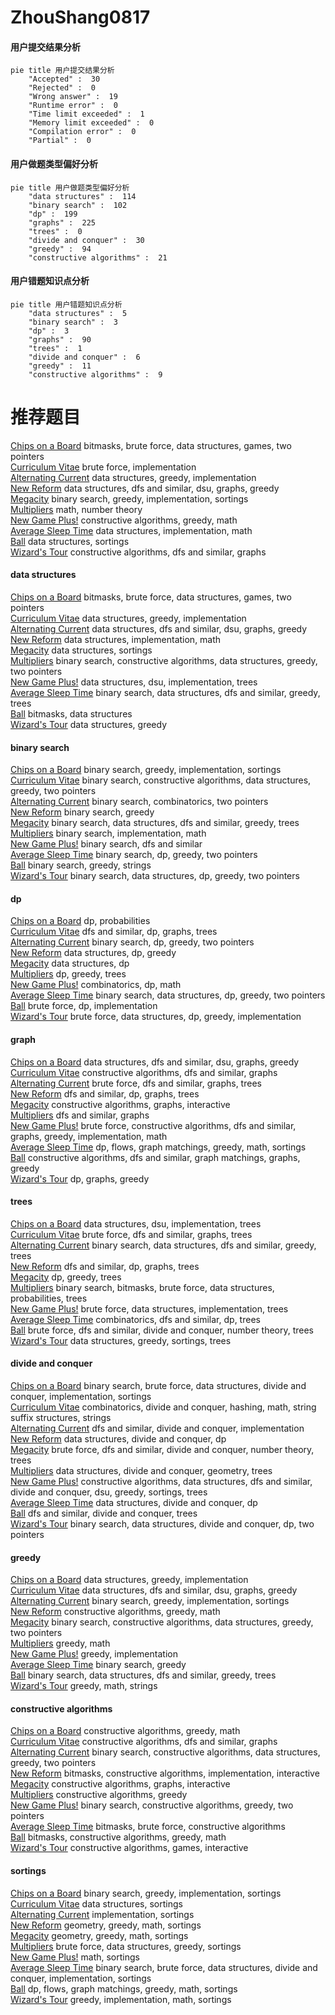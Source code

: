 # ZhouShang0817
<!-- tabs:start -->
#### **用户提交结果分析**

```mermaid
pie title 用户提交结果分析
    "Accepted" :  30
    "Rejected" :  0
    "Wrong answer" :  19
    "Runtime error" :  0
    "Time limit exceeded" :  1
    "Memory limit exceeded" :  0
    "Compilation error" :  0
    "Partial" :  0
```
#### **用户做题类型偏好分析**

```mermaid
pie title 用户做题类型偏好分析
    "data structures" :  114
    "binary search" :  102
    "dp" :  199
    "graphs" :  225
    "trees" :  0
    "divide and conquer" :  30
    "greedy" :  94
    "constructive algorithms" :  21
```
#### **用户错题知识点分析**

```mermaid
pie title 用户错题知识点分析
    "data structures" :  5
    "binary search" :  3
    "dp" :  3
    "graphs" :  90
    "trees" :  1
    "divide and conquer" :  6
    "greedy" :  11
    "constructive algorithms" :  9
```
<!-- tabs:end -->
# 推荐题目
[Chips on a Board](http://codeforces.com/problemset/problem/1511/G)		bitmasks,
                        brute force,
                        data structures,
                        games,
                        two pointers		  
[Curriculum Vitae](http://codeforces.com/problemset/problem/846/A)		brute force,
                        implementation		  
[Alternating Current](http://codeforces.com/problemset/problem/343/B)		data structures,
                        greedy,
                        implementation		  
[New Reform](http://codeforces.com/problemset/problem/659/E)		data structures,
                        dfs and similar,
                        dsu,
                        graphs,
                        greedy		  
[Megacity](http://codeforces.com/problemset/problem/424/B)		binary search,
                        greedy,
                        implementation,
                        sortings		  
[Multipliers](http://codeforces.com/problemset/problem/615/D)		math,
                        number theory		  
[New Game Plus!](http://codeforces.com/problemset/problem/1415/E)		constructive algorithms,
                        greedy,
                        math		  
[Average Sleep Time](http://codeforces.com/problemset/problem/808/B)		data structures,
                        implementation,
                        math		  
[Ball](http://codeforces.com/problemset/problem/12/D)		data structures,
                        sortings		  
[Wizard's Tour](https://codeforces.com/contest/860/problem/D)		constructive algorithms,
                        dfs and similar,
                        graphs		  
<!-- tabs:start -->
#### **data structures**
[Chips on a Board](http://codeforces.com/problemset/problem/1511/G)		bitmasks,
                        brute force,
                        data structures,
                        games,
                        two pointers		  
[Curriculum Vitae](http://codeforces.com/problemset/problem/343/B)		data structures,
                        greedy,
                        implementation		  
[Alternating Current](http://codeforces.com/problemset/problem/659/E)		data structures,
                        dfs and similar,
                        dsu,
                        graphs,
                        greedy		  
[New Reform](http://codeforces.com/problemset/problem/808/B)		data structures,
                        implementation,
                        math		  
[Megacity](http://codeforces.com/problemset/problem/12/D)		data structures,
                        sortings		  
[Multipliers](https://codeforces.com/contest/1405/problem/E)		binary search,
                        constructive algorithms,
                        data structures,
                        greedy,
                        two pointers		  
[New Game Plus!](http://codeforces.com/problemset/problem/1380/E)		data structures,
                        dsu,
                        implementation,
                        trees		  
[Average Sleep Time](http://codeforces.com/problemset/problem/533/A)		binary search,
                        data structures,
                        dfs and similar,
                        greedy,
                        trees		  
[Ball](http://codeforces.com/problemset/problem/1093/G)		bitmasks,
                        data structures		  
[Wizard's Tour](http://codeforces.com/problemset/problem/609/F)		data structures,
                        greedy		  
#### **binary search**
[Chips on a Board](http://codeforces.com/problemset/problem/424/B)		binary search,
                        greedy,
                        implementation,
                        sortings		  
[Curriculum Vitae](https://codeforces.com/contest/1405/problem/E)		binary search,
                        constructive algorithms,
                        data structures,
                        greedy,
                        two pointers		  
[Alternating Current](http://codeforces.com/problemset/problem/251/A)		binary search,
                        combinatorics,
                        two pointers		  
[New Reform](https://codeforces.com/contest/672/problem/D)		binary search,
                        greedy		  
[Megacity](http://codeforces.com/problemset/problem/533/A)		binary search,
                        data structures,
                        dfs and similar,
                        greedy,
                        trees		  
[Multipliers](http://codeforces.com/problemset/problem/555/D)		binary search,
                        implementation,
                        math		  
[New Game Plus!](http://codeforces.com/problemset/problem/730/C)		binary search,
                        dfs and similar		  
[Average Sleep Time](http://codeforces.com/problemset/problem/734/C)		binary search,
                        dp,
                        greedy,
                        two pointers		  
[Ball](http://codeforces.com/problemset/problem/778/A)		binary search,
                        greedy,
                        strings		  
[Wizard's Tour](http://codeforces.com/problemset/problem/1492/C)		binary search,
                        data structures,
                        dp,
                        greedy,
                        two pointers		  
#### **dp**
[Chips on a Board](http://codeforces.com/problemset/problem/277/D)		dp,
                        probabilities		  
[Curriculum Vitae](http://codeforces.com/problemset/problem/855/G)		dfs and similar,
                        dp,
                        graphs,
                        trees		  
[Alternating Current](http://codeforces.com/problemset/problem/734/C)		binary search,
                        dp,
                        greedy,
                        two pointers		  
[New Reform](https://codeforces.com/contest/956/problem/C)		data structures,
                        dp,
                        greedy		  
[Megacity](http://codeforces.com/problemset/problem/1296/E2)		data structures,
                        dp		  
[Multipliers](http://codeforces.com/problemset/problem/1481/F)		dp,
                        greedy,
                        trees		  
[New Game Plus!](http://codeforces.com/problemset/problem/932/E)		combinatorics,
                        dp,
                        math		  
[Average Sleep Time](http://codeforces.com/problemset/problem/1492/C)		binary search,
                        data structures,
                        dp,
                        greedy,
                        two pointers		  
[Ball](https://codeforces.com/contest/1457/problem/C)		brute force,
                        dp,
                        implementation		  
[Wizard's Tour](http://codeforces.com/problemset/problem/1491/C)		brute force,
                        data structures,
                        dp,
                        greedy,
                        implementation		  
#### **graph**
[Chips on a Board](http://codeforces.com/problemset/problem/659/E)		data structures,
                        dfs and similar,
                        dsu,
                        graphs,
                        greedy		  
[Curriculum Vitae](https://codeforces.com/contest/860/problem/D)		constructive algorithms,
                        dfs and similar,
                        graphs		  
[Alternating Current](http://codeforces.com/problemset/problem/852/I)		brute force,
                        dfs and similar,
                        graphs,
                        trees		  
[New Reform](http://codeforces.com/problemset/problem/855/G)		dfs and similar,
                        dp,
                        graphs,
                        trees		  
[Megacity](http://codeforces.com/problemset/problem/1290/D)		constructive algorithms,
                        graphs,
                        interactive		  
[Multipliers](http://codeforces.com/problemset/problem/915/D)		dfs and similar,
                        graphs		  
[New Game Plus!](http://codeforces.com/problemset/problem/1487/C)		brute force,
                        constructive algorithms,
                        dfs and similar,
                        graphs,
                        greedy,
                        implementation,
                        math		  
[Average Sleep Time](http://codeforces.com/problemset/problem/1437/C)		dp,
                        flows,
                        graph matchings,
                        greedy,
                        math,
                        sortings		  
[Ball](http://codeforces.com/problemset/problem/1470/D)		constructive algorithms,
                        dfs and similar,
                        graph matchings,
                        graphs,
                        greedy		  
[Wizard's Tour](http://codeforces.com/problemset/problem/1476/C)		dp,
                        graphs,
                        greedy		  
#### **trees**
[Chips on a Board](http://codeforces.com/problemset/problem/1380/E)		data structures,
                        dsu,
                        implementation,
                        trees		  
[Curriculum Vitae](http://codeforces.com/problemset/problem/852/I)		brute force,
                        dfs and similar,
                        graphs,
                        trees		  
[Alternating Current](http://codeforces.com/problemset/problem/533/A)		binary search,
                        data structures,
                        dfs and similar,
                        greedy,
                        trees		  
[New Reform](http://codeforces.com/problemset/problem/855/G)		dfs and similar,
                        dp,
                        graphs,
                        trees		  
[Megacity](http://codeforces.com/problemset/problem/1481/F)		dp,
                        greedy,
                        trees		  
[Multipliers](http://codeforces.com/problemset/problem/1479/D)		binary search,
                        bitmasks,
                        brute force,
                        data structures,
                        probabilities,
                        trees		  
[New Game Plus!](http://codeforces.com/problemset/problem/1511/C)		brute force,
                        data structures,
                        implementation,
                        trees		  
[Average Sleep Time](http://codeforces.com/problemset/problem/1499/F)		combinatorics,
                        dfs and similar,
                        dp,
                        trees		  
[Ball](http://codeforces.com/problemset/problem/1491/E)		brute force,
                        dfs and similar,
                        divide and conquer,
                        number theory,
                        trees		  
[Wizard's Tour](http://codeforces.com/problemset/problem/1466/D)		data structures,
                        greedy,
                        sortings,
                        trees		  
#### **divide and conquer**
[Chips on a Board](http://codeforces.com/problemset/problem/1461/D)		binary search,
                        brute force,
                        data structures,
                        divide and conquer,
                        implementation,
                        sortings		  
[Curriculum Vitae](http://codeforces.com/problemset/problem/1466/G)		combinatorics,
                        divide and conquer,
                        hashing,
                        math,
                        string suffix structures,
                        strings		  
[Alternating Current](http://codeforces.com/problemset/problem/1490/D)		dfs and similar,
                        divide and conquer,
                        implementation		  
[New Reform](https://codeforces.com/contest/1483/problem/C)		data structures,
                        divide and conquer,
                        dp		  
[Megacity](http://codeforces.com/problemset/problem/1491/E)		brute force,
                        dfs and similar,
                        divide and conquer,
                        number theory,
                        trees		  
[Multipliers](http://codeforces.com/problemset/problem/1303/G)		data structures,
                        divide and conquer,
                        geometry,
                        trees		  
[New Game Plus!](http://codeforces.com/problemset/problem/1494/D)		constructive algorithms,
                        data structures,
                        dfs and similar,
                        divide and conquer,
                        dsu,
                        greedy,
                        sortings,
                        trees		  
[Average Sleep Time](http://codeforces.com/problemset/problem/1482/E)		data structures,
                        divide and conquer,
                        dp		  
[Ball](http://codeforces.com/problemset/problem/566/C)		dfs and similar,
                        divide and conquer,
                        trees		  
[Wizard's Tour](http://codeforces.com/problemset/problem/1428/F)		binary search,
                        data structures,
                        divide and conquer,
                        dp,
                        two pointers		  
#### **greedy**
[Chips on a Board](http://codeforces.com/problemset/problem/343/B)		data structures,
                        greedy,
                        implementation		  
[Curriculum Vitae](http://codeforces.com/problemset/problem/659/E)		data structures,
                        dfs and similar,
                        dsu,
                        graphs,
                        greedy		  
[Alternating Current](http://codeforces.com/problemset/problem/424/B)		binary search,
                        greedy,
                        implementation,
                        sortings		  
[New Reform](http://codeforces.com/problemset/problem/1415/E)		constructive algorithms,
                        greedy,
                        math		  
[Megacity](https://codeforces.com/contest/1405/problem/E)		binary search,
                        constructive algorithms,
                        data structures,
                        greedy,
                        two pointers		  
[Multipliers](http://codeforces.com/problemset/problem/215/B)		greedy,
                        math		  
[New Game Plus!](http://codeforces.com/problemset/problem/1172/A)		greedy,
                        implementation		  
[Average Sleep Time](https://codeforces.com/contest/672/problem/D)		binary search,
                        greedy		  
[Ball](http://codeforces.com/problemset/problem/533/A)		binary search,
                        data structures,
                        dfs and similar,
                        greedy,
                        trees		  
[Wizard's Tour](http://codeforces.com/problemset/problem/508/B)		greedy,
                        math,
                        strings		  
#### **constructive algorithms**
[Chips on a Board](http://codeforces.com/problemset/problem/1415/E)		constructive algorithms,
                        greedy,
                        math		  
[Curriculum Vitae](https://codeforces.com/contest/860/problem/D)		constructive algorithms,
                        dfs and similar,
                        graphs		  
[Alternating Current](https://codeforces.com/contest/1405/problem/E)		binary search,
                        constructive algorithms,
                        data structures,
                        greedy,
                        two pointers		  
[New Reform](http://codeforces.com/problemset/problem/1088/D)		bitmasks,
                        constructive algorithms,
                        implementation,
                        interactive		  
[Megacity](http://codeforces.com/problemset/problem/1290/D)		constructive algorithms,
                        graphs,
                        interactive		  
[Multipliers](http://codeforces.com/problemset/problem/1493/A)		constructive algorithms,
                        greedy		  
[New Game Plus!](http://codeforces.com/problemset/problem/1463/D)		binary search,
                        constructive algorithms,
                        greedy,
                        two pointers		  
[Average Sleep Time](https://codeforces.com/contest/1456/problem/B)		bitmasks,
                        brute force,
                        constructive algorithms		  
[Ball](http://codeforces.com/problemset/problem/1492/D)		bitmasks,
                        constructive algorithms,
                        greedy,
                        math		  
[Wizard's Tour](https://codeforces.com/contest/1504/problem/D)		constructive algorithms,
                        games,
                        interactive		  
#### **sortings**
[Chips on a Board](http://codeforces.com/problemset/problem/424/B)		binary search,
                        greedy,
                        implementation,
                        sortings		  
[Curriculum Vitae](http://codeforces.com/problemset/problem/12/D)		data structures,
                        sortings		  
[Alternating Current](http://codeforces.com/problemset/problem/1088/B)		implementation,
                        sortings		  
[New Reform](https://codeforces.com/contest/1496/problem/C)		geometry,
                        greedy,
                        math,
                        sortings		  
[Megacity](http://codeforces.com/problemset/problem/1495/A)		geometry,
                        greedy,
                        math,
                        sortings		  
[Multipliers](http://codeforces.com/problemset/problem/1497/A)		brute force,
                        data structures,
                        greedy,
                        sortings		  
[New Game Plus!](http://codeforces.com/problemset/problem/1427/A)		math,
                        sortings		  
[Average Sleep Time](http://codeforces.com/problemset/problem/1461/D)		binary search,
                        brute force,
                        data structures,
                        divide and conquer,
                        implementation,
                        sortings		  
[Ball](http://codeforces.com/problemset/problem/1437/C)		dp,
                        flows,
                        graph matchings,
                        greedy,
                        math,
                        sortings		  
[Wizard's Tour](http://codeforces.com/problemset/problem/1473/A)		greedy,
                        implementation,
                        math,
                        sortings		  
<!-- tabs:end -->
